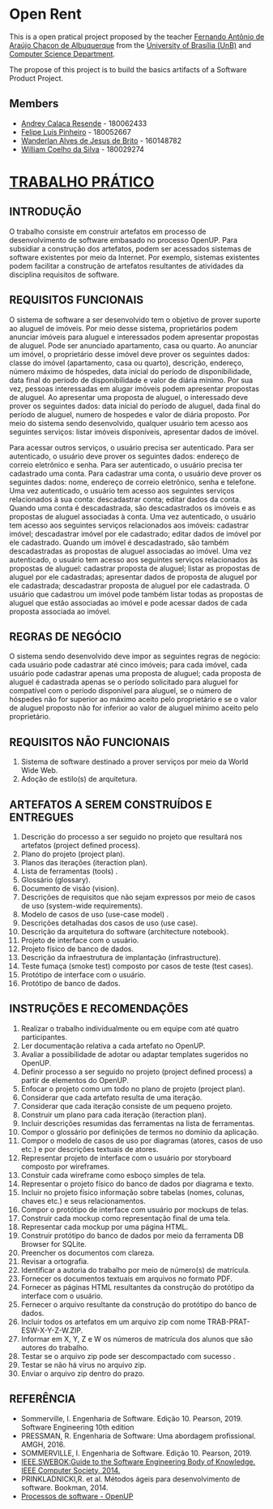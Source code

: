 # Open Rent

This is a open pratical project proposed by the teacher [Fernando Antônio de Araújo Chacon de Albuquerque]( http://lattes.cnpq.br/0766291598953512) from the [University of Brasília (UnB)](https://www.unb.br/) and [Computer Science Department](https://cic.unb.br/).

The propose of this project is to build the basics artifacts of a Software Product Project.

## Members

* [Andrey Calaca Resende](https://github.com/andreyresende) - 180062433
* [Felipe Luís Pinheiro](https://github.com/flpinheiro) - 180052667
* [Wanderlan Alves de Jesus de Brito](https://github.com/Wander-lan) - 160148782
* [William Coelho da Silva](https://github.com/Williamcs1400) - 180029274

# [TRABALHO PRÁTICO](https://github.com/flpinheiro/ProjetoES/raw/master/ESW-TRABALHO-PR%C3%81TICO.pdf)

## INTRODUÇÃO

O trabalho consiste em construir artefatos em processo de desenvolvimento de software embasado no processo OpenUP. Para subsidiar a construção dos artefatos, podem ser acessados sistemas de software existentes por meio da Internet. Por exemplo, sistemas existentes podem facilitar a construção de artefatos resultantes de atividades da disciplina requisitos
de software.

## REQUISITOS FUNCIONAIS

O sistema de software a ser desenvolvido tem o objetivo de prover suporte ao aluguel de imóveis. Por meio desse
sistema, proprietários podem anunciar imóveis para aluguel e interessados podem apresentar propostas de aluguel. Pode
ser anunciado apartamento, casa ou quarto. Ao anunciar um imóvel, o proprietário desse imóvel deve prover os
seguintes dados: classe do imóvel (apartamento, casa ou quarto), descrição, endereço, número máximo de hóspedes,
data inicial do período de disponibilidade, data final do período de disponibilidade e valor de diária mínimo. Por sua
vez, pessoas interessadas em alugar imóveis podem apresentar propostas de aluguel. Ao apresentar uma proposta de
aluguel, o interessado deve prover os seguintes dados: data inícial do período de aluguel, dada final do período de
aluguel, numero de hospedes e valor de diária proposto. Por meio do sistema sendo desenvolvido, qualquer usuário tem
acesso aos seguintes serviços: listar imóveis disponíveis, apresentar dados de imóvel.


Para acessar outros serviços, o usuário precisa ser autenticado. Para ser autenticado, o usuário deve prover os seguintes
dados: endereço de correio eletrônico e senha. Para ser autenticado, o usuário precisa ter cadastrado uma conta. Para
cadastrar uma conta, o usuário deve prover os seguintes dados: nome, endereço de correio eletrônico, senha e telefone.
Uma vez autenticado, o usuário tem acesso aos seguintes serviços relacionados à sua conta: descadastrar conta; editar
dados da conta. Quando uma conta é descadastrada, são descadastrados os imóveis e as propostas de aluguel associadas
à conta. Uma vez autenticado, o usuário tem acesso aos seguintes serviços relacionados aos imóveis: cadastrar imóvel;
descadastrar imóvel por ele cadastrado; editar dados de imóvel por ele cadastrado. Quando um imóvel é descadastrado,
são também descadastradas as propostas de aluguel associadas ao imóvel. Uma vez autenticado, o usuário tem acesso
aos seguintes serviços relacionados às propostas de aluguel: cadastrar proposta de aluguel; listar as propostas de aluguel
por ele cadastradas; apresentar dados de proposta de aluguel por ele cadastrada; descadastrar proposta de aluguel por
ele cadastrada. O usuário que cadastrou um imóvel pode também listar todas as propostas de aluguel que estão
associadas ao imóvel e pode acessar dados de cada proposta associada ao imóvel.

## REGRAS DE NEGÓCIO

O sistema sendo desenvolvido deve impor as seguintes regras de negócio: cada usuário pode cadastrar até cinco
imóveis; para cada imóvel, cada usuário pode cadastrar apenas uma proposta de aluguel; cada proposta de aluguel é
cadastrada apenas se o período solicitado para aluguel for compatível com o período disponível para aluguel, se o
número de hóspedes não for superior ao máximo aceito pelo proprietário e se o valor de aluguel proposto não for
inferior ao valor de aluguel mínimo aceito pelo proprietário.

## REQUISITOS NÃO FUNCIONAIS

1. Sistema de software destinado a prover serviços por meio da World Wide Web.
2. Adoção de estilo(s) de arquitetura.

## ARTEFATOS A SEREM CONSTRUÍDOS E ENTREGUES

1. Descrição do processo a ser seguido no projeto que resultará nos artefatos (project defined process).
2. Plano do projeto (project plan).
3. Planos das iterações (iteraction plan).
4. Lista de ferramentas (tools) .
5. Glossário (glossary).
6. Documento de visão (vision).
7. Descrições de requisitos que não sejam expressos por meio de casos de uso (system-wide requirements).
8. Modelo de casos de uso (use-case model) .
9. Descrições detalhadas dos casos de uso (use case).
10. Descrição da arquitetura do software (architecture notebook).
11. Projeto de interface com o usuário.
12. Projeto físico de banco de dados.
13. Descrição da infraestrutura de implantação (infrastructure).
14. Teste fumaça (smoke test) composto por casos de teste (test cases).
15. Protótipo de interface com o usuário.
16. Protótipo de banco de dados.

## INSTRUÇÕES E RECOMENDAÇÕES

1. Realizar o trabalho individualmente ou em equipe com até quatro participantes.
2. Ler documentação relativa a cada artefato no OpenUP.
3. Avaliar a possibilidade de adotar ou adaptar templates sugeridos no OpenUP.
4. Definir processo a ser seguido no projeto (project defined process) a partir de elementos do OpenUP.
5. Enfocar o projeto como um todo no plano de projeto (project plan).
6. Considerar que cada artefato resulta de uma iteração.
7. Considerar que cada iteração consiste de um pequeno projeto.
8. Construir um plano para cada iteração (iteraction plan).
9. Incluir descrições resumidas das ferramentas na lista de ferramentas.
10. Compor o glossário por definições de termos no domínio da aplicação.
11. Compor o modelo de casos de uso por diagramas (atores, casos de uso etc.) e por descrições textuais de atores.
12. Representar projeto de interface com o usuário por storyboard composto por wireframes.
13. Constuir cada wireframe como esboço simples de tela.
14. Representar o projeto físico do banco de dados por diagrama e texto.
15. Incluir no projeto físico informação sobre tabelas (nomes, colunas, chaves etc.) e seus relacionamentos.
16. Compor o protótipo de interface com usuário por mockups de telas.
17. Construir cada mockup como representação final de uma tela.
18. Representar cada mockup por uma página HTML.
19. Construir protótipo do banco de dados por meio da ferramenta DB Browser for SQLite.
20. Preencher os documentos com clareza.
21. Revisar a ortografia.
22. Identificar a autoria do trabalho por meio de número(s) de matrícula.
23. Fornecer os documentos textuais em arquivos no formato PDF.
24. Fornecer as páginas HTML resultantes da construção do protótipo da interface com o usuário.
25. Fernecer o arquivo resultante da construção do protótipo do banco de dados.
26. Incluir todos os artefatos em um arquivo zip com nome TRAB-PRAT-ESW-X-Y-Z-W.ZIP.
27. Informar em X, Y, Z e W os números de matrícula dos alunos que são autores do trabalho.
28. Testar se o arquivo zip pode ser descompactado com sucesso .
29. Testar se não há vírus no arquivo zip.
30. Enviar o arquivo zip dentro do prazo.

## REFERÊNCIA

* Sommerville, I. Engenharia de Software. Edição 10. Pearson, 2019. Software Engineering 10th edition
* PRESSMAN, R. Engenharia de Software: Uma abordagem profissional. AMGH, 2016.
* SOMMERVILLE, I. Engenharia de Software. Edição 10. Pearson, 2019.
* [IEEE.SWEBOK:Guide to the Software Engineering Body of Knowledge. IEEE Computer Society, 2014.](https://www.computer.org/education/bodies-of-knowledge/software-engineering)
* PRINKLADNICKI,R. et al. Métodos ágeis para desenvolvimento de software. Bookman, 2014.
* [Processos de software - OpenUP](https://www.eclipse.org/epf/downloads/configurations/pubconfig_downloads.php)
